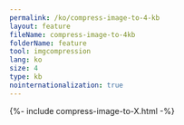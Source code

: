 ```yaml
---
permalink: /ko/compress-image-to-4-kb
layout: feature
fileName: compress-image-to-4kb
folderName: feature
tool: imgcompression
lang: ko
size: 4
type: kb
nointernationalization: true
---
```

{%- include compress-image-to-X.html -%}       
